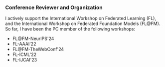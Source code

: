 ### Conference Reviewer and Organization

I actively support the International Workshop on Federated Learning (FL), and the International Workshop on Federated Foundation Models (FL@FM). So far, I have been the PC member of the following workshops:


- FL@FM\-NeurIPS'24 
- FL\-AAAI'22 
- FL@FM\-TheWebConf'24  
- FL\-ICML'22
- FL\-IJCAI'23 
